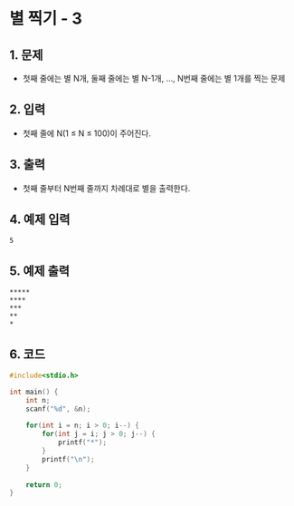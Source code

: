 # 별 찍기 - 3

## 1. 문제
- 첫째 줄에는 별 N개, 둘째 줄에는 별 N-1개, ..., N번째 줄에는 별 1개를 찍는 문제

## 2. 입력
- 첫째 줄에 N(1 ≤ N ≤ 100)이 주어진다.

## 3. 출력
- 첫째 줄부터 N번째 줄까지 차례대로 별을 출력한다.

## 4. 예제 입력
```
5
```

## 5. 예제 출력
```
*****
****
***
**
*
```

## 6. 코드

```c++
#include<stdio.h>

int main() {
    int n;
    scanf("%d", &n);
    
    for(int i = n; i > 0; i--) {
        for(int j = i; j > 0; j--) {
            printf("*");
        }
        printf("\n");
    }
  
  	return 0;
}
```
